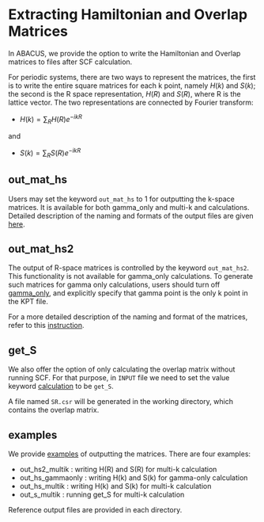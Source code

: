# Extracting Hamiltonian and Overlap Matrices

In ABACUS, we provide the option to write the Hamiltonian and Overlap matrices to files after SCF calculation.

For periodic systems, there are two ways to represent the matrices, the first is to write the entire square matrices for each k point, namely $H(k)$ and $S(k)$; the second is the R space representation, $H(R)$ and $S(R)$, where R is the lattice vector. The two representations are connected by Fourier transform: 

- $H(k)=\sum_R H(R)e^{-ikR}$

and

- $S(k)=\sum_R S(R)e^{-ikR}$

## out_mat_hs

Users may set the keyword `out_mat_hs` to 1 for outputting the k-space matrices. It is available for both gamma_only and multi-k and calculations. Detailed description of the naming and formats of the output files are given [here](../input_files/input-main.md#out_mat_hs).

## out_mat_hs2

The output of R-space matrices is controlled by the keyword `out_mat_hs2`. This functionality is not available for gamma_only calculations. To generate such matrices for gamma only calculations, users should turn off [gamma_only](../input_files/input-main.md#gamma_only), and explicitly specify that gamma point is the only k point in the KPT file.

For a more detailed description of the naming and format of the matrices, refer to this [instruction](../input_files/input-main.md#out_mat_hs2).


## get_S
We also offer the option of only calculating the overlap matrix without running SCF. For that purpose, in `INPUT` file we need to set the value keyword [calculation](../input_files/input-main.md#calculation) to be `get_S`.

A file named `SR.csr` will be generated in the working directory, which contains the overlap matrix.

## examples
We provide [examples](https://github.com/deepmodeling/abacus-develop/tree/develop/examples/matrix_hs) of outputting the matrices. There are four examples:

- out_hs2_multik : writing H(R) and S(R) for multi-k calculation
- out_hs_gammaonly : writing H(k) and S(k) for gamma-only calculation
- out_hs_multik : writing H(k) and S(k) for multi-k calculation
- out_s_multik : running get_S for multi-k calculation

Reference output files are provided in each directory.